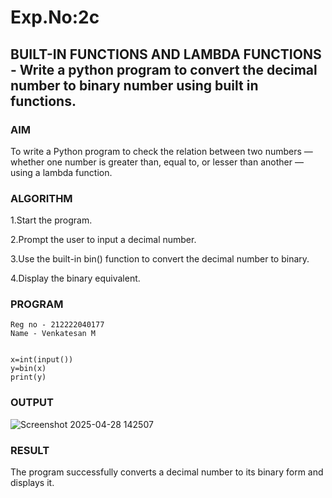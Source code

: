 # Exp.No:2c
## BUILT-IN FUNCTIONS AND LAMBDA FUNCTIONS - Write a python program to convert the decimal number to binary number using built in functions.


### AIM  
To write a Python program to check the relation between two numbers — whether one number is greater than, equal to, or lesser than another — using a lambda function.


### ALGORITHM

1.Start the program.

2.Prompt the user to input a decimal number.

3.Use the built-in bin() function to convert the decimal number to binary.

4.Display the binary equivalent.



### PROGRAM

```
Reg no - 212222040177
Name - Venkatesan M


x=int(input())
y=bin(x)
print(y)
```

### OUTPUT
![Screenshot 2025-04-28 142507](https://github.com/user-attachments/assets/7363f174-db9d-48b2-b053-86b0aaf66194)


### RESULT

The program successfully converts a decimal number to its binary form and displays it.
